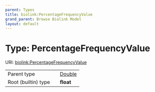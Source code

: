 ```yaml
---
parent: Types
title: biolink:PercentageFrequencyValue
grand_parent: Browse Biolink Model
layout: default
---
```


# Type: PercentageFrequencyValue




URI: [biolink:PercentageFrequencyValue](https://w3id.org/biolink/vocab/PercentageFrequencyValue)

|  |  |  |
| --- | --- | --- |
| Parent type | | [Double](Double.md) |
| Root (builtin) type | | **float** |
